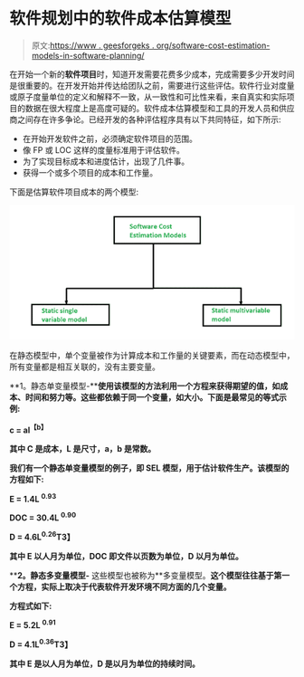 # 软件规划中的软件成本估算模型

> 原文:[https://www . geesforgeks . org/software-cost-estimation-models-in-software-planning/](https://www.geeksforgeeks.org/software-cost-estimation-models-in-software-planning/)

在开始一个新的**软件项目**时，知道开发需要花费多少成本，完成需要多少开发时间是很重要的。在开发开始并传达给团队之前，需要进行这些评估。软件行业对度量或原子度量单位的定义和解释不一致，从一致性和可比性来看，来自真实和实际项目的数据在很大程度上是高度可疑的。软件成本估算模型和工具的开发人员和供应商之间存在许多争论。已经开发的各种评估程序具有以下共同特征，如下所示:

*   在开始开发软件之前，必须确定软件项目的范围。
*   像 FP 或 LOC 这样的度量标准用于评估软件。
*   为了实现目标成本和进度估计，出现了几件事。
*   获得一个或多个项目的成本和工作量。

下面是估算软件项目成本的两个模型:

![](img/0fa1668d43cf406390435b7e5f94b7ea.png)

在静态模型中，单个变量被作为计算成本和工作量的关键要素，而在动态模型中，所有变量都是相互关联的，没有主要变量。

**1。静态单变量模型-****使用该模型的方法利用一个方程来获得期望的值，如成本、时间和努力等。这些都依赖于同一个变量，如大小。下面是最常见的等式示例:**

****c = al<sup>【b】</sup>****

**其中 C 是成本，L 是尺寸，a，b 是常数。**

**我们有一个静态单变量模型的例子，即 **SEL 模型**，用于估计软件生产。该模型的方程如下:**

****E = 1.4L <sup>0.93</sup>****

****DOC = 30.4L <sup>0.90</sup>****

****D = 4.6L<sup>0.26</sup>T3】****

**其中 E 以人月为单位，DOC 即文件以页数为单位，D 以月为单位。**

****2。静态多变量模型-** 这些模型也被称为**多变量模型。**这个模型往往基于第一个方程，实际上取决于代表软件开发环境不同方面的几个变量。**

**方程式如下:**

****E = 5.2L <sup>0.91</sup>****

****D = 4.1L<sup>0.36</sup>T3】****

**其中 E 是以人月为单位，D 是以月为单位的持续时间。**